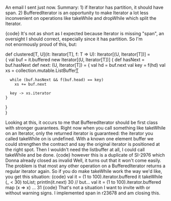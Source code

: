 An email I sent just now.  Summary: 1) if Iterator has partition, it should have span.  2) BufferedIterator is an opportunity to make Iterator a lot less inconvenient on operations like takeWhile and dropWhile which split the Iterator.

{code}
It's not as short as I expected because Iterator is missing "span", an
oversight I should correct, especially since it has partition.  So I'm     
not enormously proud of this, but:
  
def clustered[T, U](it: Iterator[T], f: T => U): Iterator[(U, Iterator[T])] =   
{
  val buf = it.buffered
  new Iterator[(U, Iterator[T])] {
    def hasNext = buf.hasNext
    def next: (U, Iterator[T]) = {
      val hd = buf.next
      val key = f(hd)
      val xs = collection.mutable.ListBuffer[T](hd)

      while (buf.hasNext && f(buf.head) == key)
        xs += buf.next

      key -> xs.iterator
    }                                                                           
  }                                                                             
}                                                                               

Looking at this, it occurs to me that BufferedIterator should be first
class with stronger guarantees.  Right now when you call something like
takeWhile on an Iterator, only the returned iterator is guaranteed: the
iterator you called takeWhile on is undefined.  With a known one element
buffer we could strengthen the contract and say the original iterator is
positioned at the right spot.  Then I wouldn't need the listbuffer at
all, I could call takeWhile and be done.
{code}
however this is a duplicate of SI-2976 which Donna already closed as invalid
Well, it turns out that it won't come easily.  The problem is that most any other operation on a BufferedIterator returns a regular iterator again.  So if you do make takeWhile work the way we'd like, you get this situation:
{code}
val it = (1 to 100).iterator.buffered
it takeWhile (_ < 30) toList;
println(it.next)
30
// but...
val it = (1 to 100).iterator.buffered map (x => x)
...
31
{code}
That's not a situation I want to invite with or without warning signs.  I implemented span in r23678 and am closing this.
